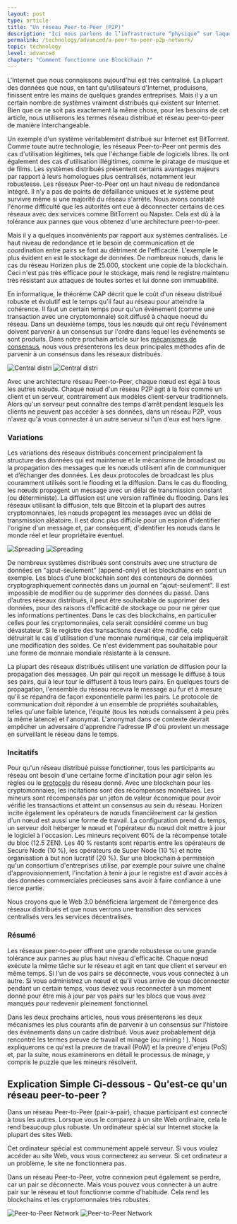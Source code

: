 ```yaml
---
layout: post
type: article
title: "Un réseau Peer-to-Peer (P2P)"
description: "Ici nous parlons de l’infrastructure “physique” sur laquelle les blockchains fonctionnent; le réseau Peer-to-Peer."
permalink: /technology/advanced/a-peer-to-peer-p2p-network/
topic: technology
level: advanced
chapter: "Comment fonctionne une Blockchain ?"
---
```


L'Internet que nous connaissons aujourd'hui est très centralisé. La plupart des données que nous, en tant qu'utilisateurs d'Internet, produisons, finissent entre les mains de quelques grandes entreprises. Mais il y a un certain nombre de systèmes vraiment distribués qui existent sur Internet. Bien que ce ne soit pas exactement la même chose, pour les besoins de cet article, nous utiliserons les termes réseau distribué et réseau peer-to-peer de manière interchangeable.

Un exemple d'un système véritablement distribué sur Internet est BitTorrent. Comme toute autre technologie, les réseaux Peer-to-Peer ont permis des cas d'utilisation légitimes, tels que l'échange fiable de logiciels libres. Ils ont également des cas d'utilisation illégitimes, comme le piratage de musique et de films. Les systèmes distribués présentent certains avantages majeurs par rapport à leurs homologues plus centralisés, notamment leur robustesse. Les réseaux Peer-to-Peer ont un haut niveau de redondance intégré. Il n’y a pas de points de défaillance uniques et le système peut survivre même si une majorité du réseau s'arrête. Nous avons constaté l'énorme difficulté que les autorités ont eue à déconnecter certains de ces réseaux avec des services comme BitTorrent ou Napster. Cela est dû à la tolérance aux pannes que vous obtenez d'une architecture peer-to-peer.

Mais il y a quelques inconvénients par rapport aux systèmes centralisés. Le haut niveau de redondance et le besoin de communication et de coordination entre pairs se font au détriment de l'efficacité. L'exemple le plus évident en est le stockage de données. De nombreux nœuds, dans le cas du réseau Horizen plus de 25.000, stockent une copie de la blockchain. Ceci n'est pas très efficace pour le stockage, mais rend le registre maintenu très résistant aux attaques de toutes sortes et lui donne son immuabilité.

En informatique, le théorème CAP décrit que le coût d'un réseau distribué robuste et évolutif est le temps qu'il faut au réseau pour atteindre la cohérence. Il faut un certain temps pour qu'un événement (comme une transaction avec une cryptomonnaie) soit diffusé à chaque noeud du réseau. Dans un deuxième temps, tous les nœuds qui ont reçu l'événement doivent parvenir à un consensus sur l'ordre dans lequel les événements se sont produits. Dans notre prochain article sur les [mécanismes de consensus](https://academy.horizen.io/fr/technology/advanced/consensus-mechanisms/), nous vous présenterons les deux principales méthodes afin de parvenir à un consensus dans les réseaux distribués.

![Central distri]({{site.baseurl}}/assets/post_files/technology/advanced/2.4-p2p/FR_central-distri_D.jpg)
![Central distri]({{site.baseurl}}/assets/post_files/technology/advanced/2.4-p2p/FR_central-distri_M.jpg)

Avec une architecture réseau Peer-to-Peer, chaque nœud est égal à tous les autres nœuds. Chaque nœud d'un réseau P2P agit à la fois comme un client et un serveur, contrairement aux modèles client-serveur traditionnels. Alors qu'un serveur peut connaître des temps d'arrêt pendant lesquels les clients ne peuvent pas accéder à ses données, dans un réseau P2P, vous n'avez qu'à vous connecter à un autre serveur si l'un d'eux est hors ligne.

### Variations

Les variations des réseaux distribués concernent principalement la structure des données qui est maintenue et le mécanisme de broadcast ou la propagation des messages que les nœuds utilisent afin de communiquer et d’échanger des données. Les deux protocoles de broadcast les plus couramment utilisés sont le flooding et la diffusion. Dans le cas du flooding, les nœuds propagent un message avec un délai de transmission constant (ou déterministe). La diffusion est une version raffinée du flooding. Dans les réseaux utilisant la diffusion, tels que Bitcoin et la plupart des autres cryptomonnaies, les nœuds propagent les messages avec un délai de transmission aléatoire. Il est donc plus difficile pour un espion d'identifier l'origine d'un message et, par conséquent, d'identifier les nœuds dans le monde réel et leur propriétaire éventuel.

![Spreading]({{site.baseurl}}/assets/post_files/technology/advanced/2.4-p2p/FR_spreading_D.jpg)
![Spreading]({{site.baseurl}}/assets/post_files/technology/advanced/2.4-p2p/FR_spreading_M.jpg)

De nombreux systèmes distribués sont construits avec une structure de données en "ajout-seulement" (append-only) et les blockchains en sont un exemple. Les blocs d'une blockchain sont des conteneurs de données cryptographiquement connectés dans un journal en “ajout-seulement”. Il est impossible de modifier ou de supprimer des données du passé. Dans d'autres réseaux distribués, il peut être souhaitable de supprimer des données, pour des raisons d'efficacité de stockage ou pour ne gérer que les informations pertinentes. Dans le cas des blockchains, en particulier celles pour les cryptomonnaies, cela serait considéré comme un bug dévastateur. Si le registre des transactions devait être modifié, cela détruirait le cas d'utilisation d'une monnaie numérique, car cela impliquerait une modification des soldes. Ce n'est évidemment pas souhaitable pour une forme de monnaie mondiale résistante à la censure.

La plupart des réseaux distribués utilisent une variation de diffusion pour la propagation des messages. Un pair qui reçoit un message le diffuse à tous ses pairs, qui à leur tour le diffusent à tous leurs pairs. En quelques tours de propagation, l'ensemble du réseau recevra le message au fur et à mesure qu'il se répandra de façon exponentielle parmi les pairs. Le protocole de communication doit répondre à un ensemble de propriétés souhaitables, telles qu'une faible latence, l'équité (tous les nœuds connaissent à peu près la même latence) et l'anonymat. L'anonymat dans ce contexte devrait empêcher un adversaire d'apprendre l'adresse IP d'où provient un message en surveillant le réseau dans le temps.

### Incitatifs

Pour qu'un réseau distribué puisse fonctionner, tous les participants au réseau ont besoin d'une certaine forme d'incitation pour agir selon les règles ou le [protocole](https://academy.horizen.io/fr/technology/advanced/a-protocol-to-transfer-value/) du réseau donné. Avec une blockchain pour les cryptomonnaies, les incitations sont des récompenses monétaires. Les mineurs sont récompensés par un jeton de valeur économique pour avoir vérifié les transactions et atteint un consensus au sein du réseau. Horizen incite également les opérateurs de nœuds financièrement car la gestion d'un nœud est aussi une forme de travail. La configuration prend du temps, un serveur doit héberger le nœud et l'opérateur du nœud doit mettre à jour le logiciel à l'occasion. Les mineurs reçoivent 60% de la récompense totale du bloc (12.5 ZEN). Les 40 % restants sont répartis entre les opérateurs de Secure Node (10 %), les opérateurs de Super Node (10 %) et notre organisation à but non lucratif (20 %). Sur une blockchain à permission qu'un consortium d'entreprises utilise, par exemple pour suivre une chaîne d'approvisionnement, l'incitation à tenir à jour le registre est d'avoir accès à des données commerciales précieuses sans avoir à faire confiance à une tierce partie.

Nous croyons que le Web 3.0 bénéficiera largement de l'émergence des réseaux distribués et que nous verrons une transition des services centralisés vers les services décentralisés.

### Résumé

Les réseaux peer-to-peer offrent une grande robustesse ou une grande tolérance aux pannes au plus haut niveau d'efficacité. Chaque nœud exécute la même tâche sur le réseau et agit en tant que client et serveur en même temps. Si l'un de vos pairs se déconnecte, vous vous connectez à un autre. Si vous administrez un nœud et qu'il vous arrive de vous déconnecter pendant un certain temps, vous devez vous reconnecter à un moment donné pour être mis à jour par vos pairs sur les blocs que vous avez manqués pour redevenir pleinement fonctionnel.

Dans les deux prochains articles, nous vous présenterons les deux mécanismes les plus courants afin de parvenir à un consensus sur l'histoire des événements dans un cadre distribué. Vous avez probablement déjà rencontré les termes preuve de travail et minage (ou mining ! ). Nous expliquerons ce qu'est la preuve de travail (PoW) et la preuve d'enjeu (PoS) et, par la suite, nous examinerons en détail le processus de minage, y compris le puzzle que les mineurs résolvent.

## Explication Simple Ci-dessous - Qu'est-ce qu'un réseau peer-to-peer ?

Dans un réseau Peer-to-Peer (pair-à-pair), chaque participant est connecté à tous les autres. Lorsque vous le comparez à un site Web ordinaire, cela le rend beaucoup plus robuste. Un ordinateur spécial sur Internet stocke la plupart des sites Web.

Cet ordinateur spécial est communément appelé serveur. Si vous voulez accéder au site Web, vous vous connecterez au serveur. Si cet ordinateur a un problème, le site ne fonctionnera pas.

Dans un réseau Peer-to-Peer, votre connexion peut également se perdre, car un pair se déconnecte. Mais vous pouvez vous connecter à un autre pair sur le réseau et tout fonctionne comme d'habitude. Cela rend les blockchains et les cryptomonnaies très robustes.

![Peer-to-Peer Network]({{site.baseurl}}/assets/post_files/eli5/what-is-a-peer-to-peer-network/peer-to-peer-network_D.jpg)
![Peer-to-Peer Network]({{site.baseurl}}/assets/post_files/eli5/what-is-a-peer-to-peer-network/peer-to-peer-network_M.jpg)
